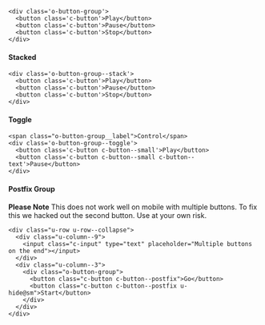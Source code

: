 ```example:html
<div class='o-button-group'>
  <button class='c-button'>Play</button>
  <button class='c-button'>Pause</button>
  <button class='c-button'>Stop</button>
</div>
```

#### Stacked

```example:html
<div class='o-button-group--stack'>
  <button class='c-button'>Play</button>
  <button class='c-button'>Pause</button>
  <button class='c-button'>Stop</button>
</div>
```

#### Toggle

```example:html
<span class="o-button-group__label">Control</span>
<div class='o-button-group--toggle'>
  <button class='c-button c-button--small'>Play</button>
  <button class='c-button c-button--small c-button--text'>Pause</button>
</div>
```

#### Postfix Group

**Please Note** This does not work well on mobile with multiple buttons. To fix this we hacked out the second button. Use at your own risk.

```example:html
<div class="u-row u-row--collapse">
  <div class="u-column--9">
    <input class="c-input" type="text" placeholder="Multiple buttons on the end"></input>
  </div>
  <div class="u-column--3">
    <div class="o-button-group">
      <button class="c-button c-button--postfix">Go</button>
      <button class="c-button c-button--postfix u-hide@sm">Start</button>
    </div>
  </div>
</div>
```
